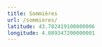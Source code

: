```yaml
---
title: Sommières
url: /sommieres/
latitude: 43.782419100000006
longitude: 4.089347200000001
---
```

